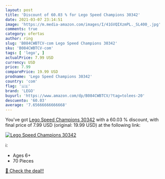 ```yaml
---
layout: post
title: 'Discount of 60.03 % for Lego Speed Champions 30342'
date: 2021-03-07 23:14:51
image: 'https://m.media-amazon.com/images/I/41GVQIXzmPL._SL400_.jpg'
comments: true
category: ofertas
author: ring
slug: 'B084CWBTCV-com Lego Speed Champions 30342'
sku: 'B084CWBTCV-com'
tags: [ 'lego', ]
actualPrice: 7.99 USD
currency: USD
price: 7.99
comparePrice: 19.99 USD
prodname: 'Lego Speed Champions 30342'
country: 'com'
flag: '🇺🇸'
brand: 'LEGO'
buyurl: 'https://www.amazon.com/dp/B084CWBTCV/?tag=tolees-20'
descuento: '60.03'
average: '7.65666666666668'
---
```


You've got [Lego Speed Champions 30342](https://www.amazon.com/dp/B084CWBTCV/?tag=tolees-20) with a  60.03 % discount, with final price of 7.99 USD (original: 19.99 USD) at the following link:

[![Lego Speed Champions 30342](https://m.media-amazon.com/images/I/41GVQIXzmPL._SL400_.jpg)](https://www.amazon.com/dp/B084CWBTCV/?tag=tolees-20)

ℹ️:

- Ages 6+
- 70 Pieces

[🛒 Check the deal!!](https://www.amazon.com/dp/B084CWBTCV/?tag=tolees-20)
